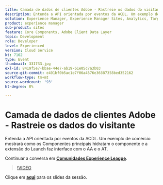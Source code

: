 ```yaml
---
title: Camada de dados de clientes Adobe - Rastreie os dados do visitante
description: Entenda a API orientada por eventos da ACDL. Um exemplo de comércio mostrará como os Componentes principais hidratam o componente e a extensão do Launch faz interface com o AA e o AT. Esta sessão foi entregue como parte do evento Conteúdo do Adobe Developers Live.
solution: Experience Manager, Experience Manager Sites, Analytics, Target
product: experience manager
sub-product: sites
feature: Core Components, Adobe Client Data Layer
topic: Development
role: Developer
level: Experienced
version: Cloud Service
kt: 7162
type: Event
thumbnail: 331733.jpg
exl-id: 8419f5e7-bbae-44e7-ab19-61e05c7a3b03
source-git-commit: e401bf0b5ac1e7f06a4576e36887358bed352162
workflow-type: tm+mt
source-wordcount: '93'
ht-degree: 0%

---
```


# Camada de dados de clientes Adobe - Rastreie os dados do visitante

Entenda a API orientada por eventos da ACDL. Um exemplo de comércio mostrará como os Componentes principais hidratam o componente e a extensão do Launch faz interface com o AA e o AT.

Continuar a conversa em **[Comunidades Experience League](https://adobe.ly/36Yd3v6)**.

>[!VIDEO](https://video.tv.adobe.com/v/331733/?quality=12&learn=on&hidetitle=true)

Clique em **[aqui](/help/adobe-developers-live/assets/adobe-client-data-layer.pdf)** para os slides da sessão.
